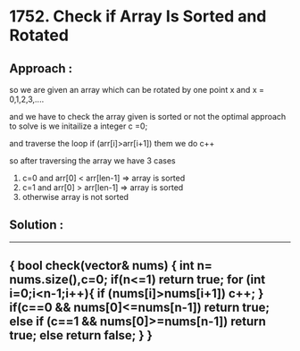 # 1752. Check if Array Is Sorted and Rotated

## Approach :
so we are given an array which can be rotated by one point x
and x = 0,1,2,3,....

and we have to check the array given is sorted or not
the optimal approach to solve is we initailize a integer c =0;

and traverse the loop if (arr[i]>arr[i+1]) them we do c++

so after traversing the array we have 3 cases
1. c=0 and arr[0] < arr[len-1] => array is sorted
2. c=1 and arr[0] > arr[len-1] => array is sorted
3. otherwise array is not sorted

## Solution :
---
{
    bool check(vector<int>& nums) {
        int n= nums.size(),c=0;
        if(n<=1) return true;
        for (int i=0;i<n-1;i++){
            if (nums[i]>nums[i+1]) c++;
        }
        if(c==0 && nums[0]<=nums[n-1]) return true;
        else if (c==1 && nums[0]>=nums[n-1]) return true;
        else return false;
    }
}
---
